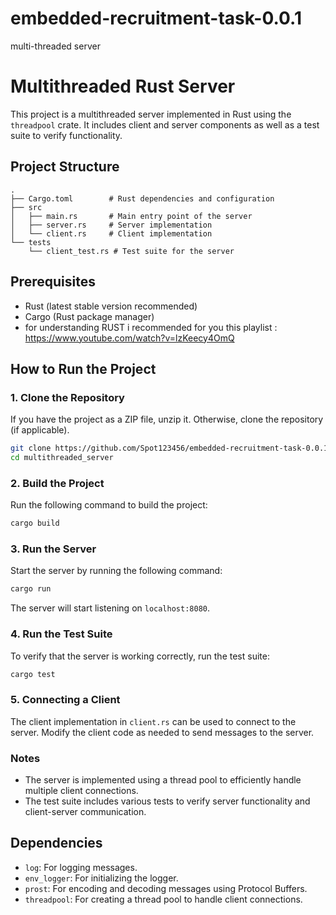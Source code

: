 # embedded-recruitment-task-0.0.1
multi-threaded server


# Multithreaded Rust Server

This project is a multithreaded server implemented in Rust using the `threadpool` crate. It includes client and server components as well as a test suite to verify functionality.

## Project Structure
```
.
├── Cargo.toml        # Rust dependencies and configuration
├── src
│   ├── main.rs       # Main entry point of the server
│   ├── server.rs     # Server implementation
│   └── client.rs     # Client implementation
└── tests
    └── client_test.rs # Test suite for the server
```

## Prerequisites
- Rust (latest stable version recommended)
- Cargo (Rust package manager)
- for understanding RUST i recommended for you this playlist : https://www.youtube.com/watch?v=lzKeecy4OmQ

## How to Run the Project

### 1. Clone the Repository
If you have the project as a ZIP file, unzip it. Otherwise, clone the repository (if applicable).

```bash
git clone https://github.com/Spot123456/embedded-recruitment-task-0.0.1/multithreaded_server.git
cd multithreaded_server
```

### 2. Build the Project
Run the following command to build the project:

```bash
cargo build
```

### 3. Run the Server
Start the server by running the following command:

```bash
cargo run
```

The server will start listening on `localhost:8080`.

### 4. Run the Test Suite
To verify that the server is working correctly, run the test suite:

```bash
cargo test
```

### 5. Connecting a Client
The client implementation in `client.rs` can be used to connect to the server. Modify the client code as needed to send messages to the server.

### Notes
- The server is implemented using a thread pool to efficiently handle multiple client connections.
- The test suite includes various tests to verify server functionality and client-server communication.

## Dependencies
- `log`: For logging messages.
- `env_logger`: For initializing the logger.
- `prost`: For encoding and decoding messages using Protocol Buffers.
- `threadpool`: For creating a thread pool to handle client connections.

